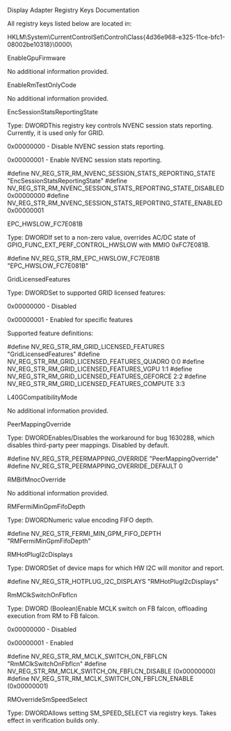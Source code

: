 Display Adapter Registry Keys Documentation

All registry keys listed below are located in:

HKLM\System\CurrentControlSet\Control\Class\{4d36e968-e325-11ce-bfc1-08002be10318}\0000\

EnableGpuFirmware

No additional information provided.

EnableRmTestOnlyCode

No additional information provided.

EncSessionStatsReportingState

Type: DWORDThis registry key controls NVENC session stats reporting. Currently, it is used only for GRID.

0x00000000 - Disable NVENC session stats reporting.

0x00000001 - Enable NVENC session stats reporting.

#define NV_REG_STR_RM_NVENC_SESSION_STATS_REPORTING_STATE "EncSessionStatsReportingState"
#define NV_REG_STR_RM_NVENC_SESSION_STATS_REPORTING_STATE_DISABLED 0x00000000
#define NV_REG_STR_RM_NVENC_SESSION_STATS_REPORTING_STATE_ENABLED 0x00000001

EPC_HWSLOW_FC7E081B

Type: DWORDIf set to a non-zero value, overrides AC/DC state of GPIO_FUNC_EXT_PERF_CONTROL_HWSLOW with MMIO 0xFC7E081B.

#define NV_REG_STR_RM_EPC_HWSLOW_FC7E081B "EPC_HWSLOW_FC7E081B"

GridLicensedFeatures

Type: DWORDSet to supported GRID licensed features:

0x00000000 - Disabled

0x00000001 - Enabled for specific features

Supported feature definitions:

#define NV_REG_STR_RM_GRID_LICENSED_FEATURES "GridLicensedFeatures"
#define NV_REG_STR_RM_GRID_LICENSED_FEATURES_QUADRO 0:0
#define NV_REG_STR_RM_GRID_LICENSED_FEATURES_VGPU 1:1
#define NV_REG_STR_RM_GRID_LICENSED_FEATURES_GEFORCE 2:2
#define NV_REG_STR_RM_GRID_LICENSED_FEATURES_COMPUTE 3:3

L40GCompatibilityMode

No additional information provided.

PeerMappingOverride

Type: DWORDEnables/Disables the workaround for bug 1630288, which disables third-party peer mappings. Disabled by default.

#define NV_REG_STR_PEERMAPPING_OVERRIDE "PeerMappingOverride"
#define NV_REG_STR_PEERMAPPING_OVERRIDE_DEFAULT 0

RMBifMnocOverride

No additional information provided.

RMFermiMinGpmFifoDepth

Type: DWORDNumeric value encoding FIFO depth.

#define NV_REG_STR_FERMI_MIN_GPM_FIFO_DEPTH "RMFermiMinGpmFifoDepth"

RMHotPlugI2cDisplays

Type: DWORDSet of device maps for which HW I2C will monitor and report.

#define NV_REG_STR_HOTPLUG_I2C_DISPLAYS "RMHotPlugI2cDisplays"

RmMClkSwitchOnFbflcn

Type: DWORD (Boolean)Enable MCLK switch on FB falcon, offloading execution from RM to FB falcon.

0x00000000 - Disabled

0x00000001 - Enabled

#define NV_REG_STR_RM_MCLK_SWITCH_ON_FBFLCN "RmMClkSwitchOnFbflcn"
#define NV_REG_STR_RM_MCLK_SWITCH_ON_FBFLCN_DISABLE (0x00000000)
#define NV_REG_STR_RM_MCLK_SWITCH_ON_FBFLCN_ENABLE (0x00000001)

RMOverrideSmSpeedSelect

Type: DWORDAllows setting SM_SPEED_SELECT via registry keys. Takes effect in verification builds only.
